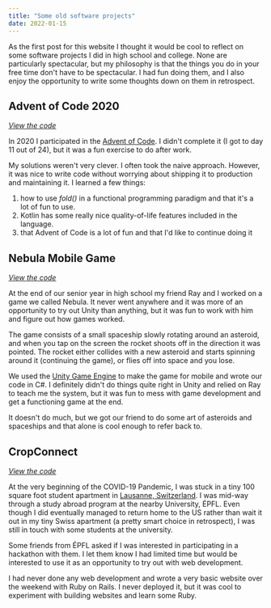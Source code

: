 ```yaml
---
title: "Some old software projects"
date: 2022-01-15
---
```


As the first post for this website I thought it would be cool to reflect on some software projects I did in high school and college. None are particularly spectacular, but my philosophy is that the things you do in your free time don't have to be spectacular. I had fun doing them, and I also enjoy the opportunity to write some thoughts down on them in retrospect.

## Advent of Code 2020

_[View the code](https://github.com/simon-duchastel/advent-of-code-2020)_

In 2020 I participated in the [Advent of Code](https://adventofcode.com/2021/about). I didn't complete it (I got to day 11 out of 24), but it was a fun exercise to do after work.

My solutions weren't very clever. I often took the naive approach. However, it was nice to write code without worrying about shipping it to production and maintaining it. I learned a few things:
1. how to use _fold()_ in a functional programming paradigm and that it's a lot of fun to use.
2. Kotlin has some really nice quality-of-life features included in the language.
3. that Advent of Code is a lot of fun and that I'd like to continue doing it

## Nebula Mobile Game

_[View the code](https://github.com/ray-fung/Nebula)_

At the end of our senior year in high school my friend Ray and I worked on a game we called Nebula. It never went anywhere and it was more of an opportunity to try out Unity than anything, but it was fun to work with him and figure out how games worked.

The game consists of a small spaceship slowly rotating around an asteroid, and when you tap on the screen the rocket shoots off in the direction it was pointed. The rocket either collides with a new asteroid and starts spinning around it (continuing the game), or flies off into space and you lose.

We used the [Unity Game Engine](https://unity.com) to make the game for mobile and wrote our code in C#. I definitely didn't do things quite right in Unity and relied on Ray to teach me the system, but it was fun to mess with game development and get a functioning game at the end.

It doesn't do much, but we got our friend to do some art of asteroids and spaceships and that alone is cool enough to refer back to.

## CropConnect

_[View the code](https://github.com/simon-duchastel/cropconnect)_

At the very beginning of the COVID-19 Pandemic, I was stuck in a tiny 100 square foot student apartment in [Lausanne, Switzerland](https://en.wikipedia.org/wiki/Lausanne). I was mid-way through a study abroad program at the nearby University, ÉPFL. Even though I did eventually managed to return home to the US rather than wait it out in my tiny Swiss apartment (a pretty smart choice in retrospect), I was still in touch with some students at the university.

Some friends from ÉPFL asked if I was interested in participating in a hackathon with them. I let them know I had limited time but would be interested to use it as an opportunity to try out with web development.

I had never done any web development and wrote a very basic website over the weekend with Ruby on Rails. I never deployed it, but it was cool to experiment with building websites and learn some Ruby.